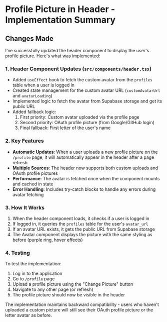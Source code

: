 # Profile Picture in Header - Implementation Summary

## Changes Made

I've successfully updated the header component to display the user's profile picture. Here's what was implemented:

### 1. **Header Component Updates** (`src/components/header.tsx`)

- Added `useEffect` hook to fetch the custom avatar from the `profiles` table when a user is logged in
- Created state management for the custom avatar URL (`customAvatarUrl` and `avatarLoading`)
- Implemented logic to fetch the avatar from Supabase storage and get its public URL
- Added fallback logic:
  1. First priority: Custom avatar uploaded via the profile page
  2. Second priority: OAuth profile picture (from Google/GitHub login)
  3. Final fallback: First letter of the user's name

### 2. **Key Features**

- **Automatic Updates**: When a user uploads a new profile picture on the `/profile` page, it will automatically appear in the header after a page refresh
- **Multiple Sources**: The header now supports both custom uploads and OAuth profile pictures
- **Performance**: The avatar is fetched once when the component mounts and cached in state
- **Error Handling**: Includes try-catch blocks to handle any errors during avatar fetching

### 3. **How It Works**

1. When the header component loads, it checks if a user is logged in
2. If logged in, it queries the `profiles` table for the user's `avatar_url`
3. If an avatar URL exists, it gets the public URL from Supabase storage
4. The Avatar component displays the picture with the same styling as before (purple ring, hover effects)

### 4. **Testing**

To test the implementation:
1. Log in to the application
2. Go to `/profile` page
3. Upload a profile picture using the "Change Picture" button
4. Navigate to any other page (or refresh)
5. The profile picture should now be visible in the header

The implementation maintains backward compatibility - users who haven't uploaded a custom picture will still see their OAuth profile picture or the letter avatar as before.